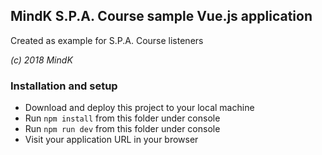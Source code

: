## MindK S.P.A. Course sample Vue.js application

Created as example for S.P.A. Course listeners

*(c) 2018 MindK*

### Installation and setup
- Download and deploy this project to your local machine
- Run ```npm install``` from this folder under console
- Run ```npm run dev``` from this folder under console
- Visit your application URL in your browser
